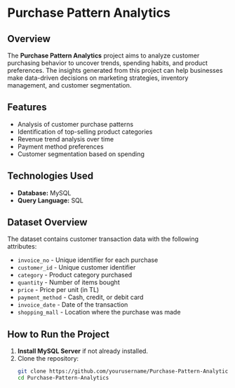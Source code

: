 # Purchase Pattern Analytics  

## Overview  
The **Purchase Pattern Analytics** project aims to analyze customer purchasing behavior to uncover trends, spending habits, and product preferences. The insights generated from this project can help businesses make data-driven decisions on marketing strategies, inventory management, and customer segmentation.  

## Features  
- Analysis of customer purchase patterns  
- Identification of top-selling product categories  
- Revenue trend analysis over time  
- Payment method preferences  
- Customer segmentation based on spending  

## Technologies Used  
- **Database:** MySQL  
- **Query Language:** SQL  

## Dataset Overview  
The dataset contains customer transaction data with the following attributes:  
- `invoice_no` - Unique identifier for each purchase  
- `customer_id` - Unique customer identifier  
- `category` - Product category purchased  
- `quantity` - Number of items bought  
- `price` - Price per unit (in TL)  
- `payment_method` - Cash, credit, or debit card  
- `invoice_date` - Date of the transaction  
- `shopping_mall` - Location where the purchase was made  

## How to Run the Project  
1. **Install MySQL Server** if not already installed.  
2. Clone the repository:  
   ```sh
   git clone https://github.com/yourusername/Purchase-Pattern-Analytics.git  
   cd Purchase-Pattern-Analytics  
